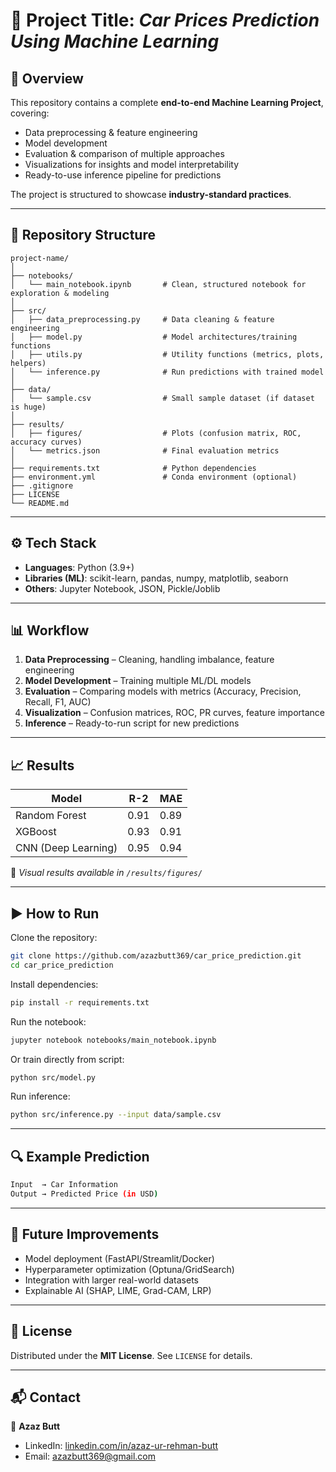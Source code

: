 # 🚀 Project Title: *Car Prices Prediction Using Machine Learning*

## 📌 Overview

This repository contains a complete **end-to-end Machine Learning Project**, covering:

* Data preprocessing & feature engineering
* Model development
* Evaluation & comparison of multiple approaches
* Visualizations for insights and model interpretability
* Ready-to-use inference pipeline for predictions

The project is structured to showcase **industry-standard practices**.

---

## 📂 Repository Structure

```
project-name/
│
├── notebooks/                    
│   └── main_notebook.ipynb       # Clean, structured notebook for exploration & modeling
│
├── src/                          
│   ├── data_preprocessing.py     # Data cleaning & feature engineering
│   ├── model.py                  # Model architectures/training functions
│   ├── utils.py                  # Utility functions (metrics, plots, helpers)
│   └── inference.py              # Run predictions with trained model
│
├── data/                         
│   └── sample.csv                # Small sample dataset (if dataset is huge)
│
├── results/                      
│   ├── figures/                  # Plots (confusion matrix, ROC, accuracy curves)
│   └── metrics.json              # Final evaluation metrics
│
├── requirements.txt              # Python dependencies
├── environment.yml               # Conda environment (optional)
├── .gitignore                    
├── LICENSE                       
└── README.md
```

---

## ⚙️ Tech Stack

* **Languages**: Python (3.9+)
* **Libraries (ML)**: scikit-learn, pandas, numpy, matplotlib, seaborn
* **Others**: Jupyter Notebook, JSON, Pickle/Joblib
---

## 📊 Workflow

1. **Data Preprocessing** – Cleaning, handling imbalance, feature engineering
2. **Model Development** – Training multiple ML/DL models
3. **Evaluation** – Comparing models with metrics (Accuracy, Precision, Recall, F1, AUC)
4. **Visualization** – Confusion matrices, ROC, PR curves, feature importance
5. **Inference** – Ready-to-run script for new predictions

---

## 📈 Results

| Model               | R-2 | MAE
| ------------------- | -------- | --------- |
| Random Forest       | 0.91     | 0.89      | 
| XGBoost             | 0.93     | 0.91      | 
| CNN (Deep Learning) | 0.95     | 0.94      | 

📌 *Visual results available in `/results/figures/`*

---

## ▶️ How to Run

Clone the repository:

```bash
git clone https://github.com/azazbutt369/car_price_prediction.git
cd car_price_prediction
```

Install dependencies:

```bash
pip install -r requirements.txt
```

Run the notebook:

```bash
jupyter notebook notebooks/main_notebook.ipynb
```

Or train directly from script:

```bash
python src/model.py
```

Run inference:

```bash
python src/inference.py --input data/sample.csv
```

---

## 🔍 Example Prediction

```bash
Input  → Car Information  
Output → Predicted Price (in USD)
```

---

## 🚧 Future Improvements

* Model deployment (FastAPI/Streamlit/Docker)
* Hyperparameter optimization (Optuna/GridSearch)
* Integration with larger real-world datasets
* Explainable AI (SHAP, LIME, Grad-CAM, LRP)

---

## 📜 License

Distributed under the **MIT License**. See `LICENSE` for details.

---

## 📬 Contact

👤 **Azaz Butt**

* LinkedIn: [linkedin.com/in/azaz-ur-rehman-butt](#)
* Email: [azazbutt369@gmail.com](mailto:your.email@example.com)
